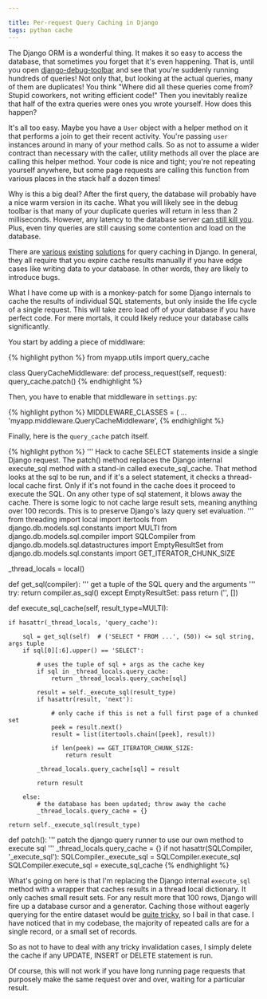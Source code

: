 ```yaml
---

title: Per-request Query Caching in Django
tags: python cache
---
```


The Django ORM is a wonderful thing. It makes it so easy to access the database, that sometimes you forget that it's even happening. That is, until you open [django-debug-toolbar](https://github.com/django-debug-toolbar/django-debug-toolbar) and see that you're suddenly running hundreds of queries! Not only that, but looking at the actual queries, many of them are duplicates! You think "Where did all these queries come from? Stupid coworkers, not writing efficient code!" Then you inevitably realize that half of the extra queries were ones you wrote yourself. How does this happen?

It's all too easy. Maybe you have a `User` object with a helper method on it that performs a join to get their recent activity. You're passing `user` instances around in many of your method calls. So as not to assume a wider contract than necessary with the caller, utility methods all over the place are calling this helper method. Your code is nice and tight; you're not repeating yourself anywhere, but some page requests are calling this function from various places in the stack half a dozen times!

Why is this a big deal? After the first query, the database will probably have a nice warm version in its cache. What you will likely see in the debug toolbar is that many of your duplicate queries will return in less than 2 milliseconds. However, any latency to the database server [can still kill you](http://chase-seibert.github.com/blog/2011/10/07/django-performance-latency-kills.html). Plus, even tiny queries are still causing some contention and load on the database.

There are [various](http://packages.python.org/johnny-cache/) [existing](https://github.com/dziegler/django-cachebot) [solutions](http://pypi.python.org/pypi/django-cache-machine) for query caching in Django. In general, they all require that you expire cache results manually if you have edge cases like writing data to your database. In other words, they are likely to introduce bugs.

What I have come up with is a monkey-patch for some Django internals to cache the results of individual SQL statements, but only inside the life cycle of a single request. This will take zero load off of your database if you have perfect code. For mere mortals, it could likely reduce your database calls significantly.

You start by adding a piece of middlware:

{% highlight python %}
from myapp.utils import query_cache


class QueryCacheMiddleware:
    def process_request(self, request):
        query_cache.patch()
{% endhighlight %}

Then, you have to enable that middleware in `settings.py`:

{% highlight python %}
 MIDDLEWARE_CLASSES = (
    ...
    'myapp.middleware.QueryCacheMiddleware',
{% endhighlight %}

Finally, here is the `query_cache` patch itself.

{% highlight python %}
'''
Hack to cache SELECT statements inside a single Django request. The patch() method replaces
the Django internal execute_sql method with a stand-in called execute_sql_cache. That method
looks at the sql to be run, and if it's a select statement, it checks a thread-local cache first.
Only if it's not found in the cache does it proceed to execute the SQL. On any other type of
sql statement, it blows away the cache. There is some logic to not cache large result sets,
meaning anything over 100 records. This is to preserve Django's lazy query set evaluation.
'''
from threading import local
import itertools
from django.db.models.sql.constants import MULTI
from django.db.models.sql.compiler import SQLCompiler
from django.db.models.sql.datastructures import EmptyResultSet
from django.db.models.sql.constants import GET_ITERATOR_CHUNK_SIZE


_thread_locals = local()


def get_sql(compiler):
    ''' get a tuple of the SQL query and the arguments '''
    try:
        return compiler.as_sql()
    except EmptyResultSet:
        pass
    return ('', [])


def execute_sql_cache(self, result_type=MULTI):

    if hasattr(_thread_locals, 'query_cache'):

        sql = get_sql(self)  # ('SELECT * FROM ...', (50)) <= sql string, args tuple
        if sql[0][:6].upper() == 'SELECT':

            # uses the tuple of sql + args as the cache key
            if sql in _thread_locals.query_cache:
                return _thread_locals.query_cache[sql]

            result = self._execute_sql(result_type)
            if hasattr(result, 'next'):

                # only cache if this is not a full first page of a chunked set
                peek = result.next()
                result = list(itertools.chain([peek], result))

                if len(peek) == GET_ITERATOR_CHUNK_SIZE:
                    return result

            _thread_locals.query_cache[sql] = result

            return result

        else:
            # the database has been updated; throw away the cache
            _thread_locals.query_cache = {}

    return self._execute_sql(result_type)


def patch():
    ''' patch the django query runner to use our own method to execute sql '''
    _thread_locals.query_cache = {}
    if not hasattr(SQLCompiler, '_execute_sql'):
        SQLCompiler._execute_sql = SQLCompiler.execute_sql
        SQLCompiler.execute_sql = execute_sql_cache
{% endhighlight %}

What's going on here is that I'm replacing the Django internal `execute_sql` method with a wrapper that caches results in a thread local dictionary. It only caches small result sets. For any result more that 100 rows, Django will fire up a database cursor and a generator. Caching those without eagerly querying for the entire dataset would be [quite tricky](http://jeffelmore.org/2010/09/25/smarter-caching-of-django-querysets/), so I bail in that case. I have noticed that in my codebase, the majority of repeated calls are for a single record, or a small set of records.

So as not to have to deal with any tricky invalidation cases, I simply delete the cache if any UPDATE, INSERT or DELETE statement is run.

Of course, this will not work if you have long running page requests that purposely make the same request over and over, waiting for a particular result.
